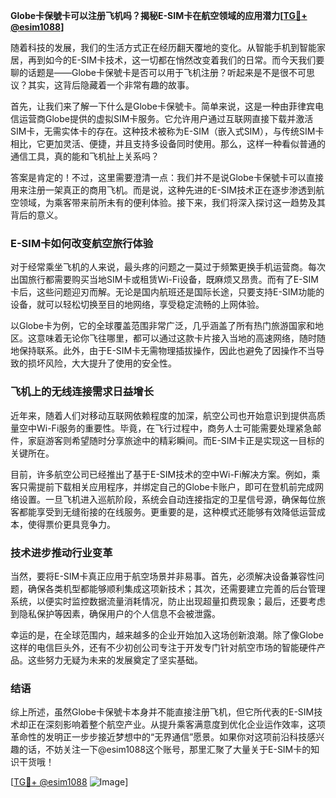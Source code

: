 **Globe卡保號卡可以注册飞机吗？揭秘E-SIM卡在航空领域的应用潜力[[TG💪+ @esim1088](https://t.me/s/esim1088)]**

随着科技的发展，我们的生活方式正在经历翻天覆地的变化。从智能手机到智能家居，再到如今的E-SIM卡技术，这一切都在悄然改变着我们的日常。而今天我们要聊的话题是——Globe卡保號卡是否可以用于飞机注册？听起来是不是很不可思议？其实，这背后隐藏着一个非常有趣的故事。

首先，让我们来了解一下什么是Globe卡保號卡。简单来说，这是一种由菲律宾电信运营商Globe提供的虚拟SIM卡服务。它允许用户通过互联网直接下载并激活SIM卡，无需实体卡的存在。这种技术被称为E-SIM（嵌入式SIM），与传统SIM卡相比，它更加灵活、便捷，并且支持多设备同时使用。那么，这样一种看似普通的通信工具，真的能和飞机扯上关系吗？

答案是肯定的！不过，这里需要澄清一点：我们并不是说Globe卡保號卡可以直接用来注册一架真正的商用飞机。而是说，这种先进的E-SIM技术正在逐步渗透到航空领域，为乘客带来前所未有的便利体验。接下来，我们将深入探讨这一趋势及其背后的意义。

### E-SIM卡如何改变航空旅行体验

对于经常乘坐飞机的人来说，最头疼的问题之一莫过于频繁更换手机运营商。每次出国旅行都需要购买当地SIM卡或租赁Wi-Fi设备，既麻烦又昂贵。而有了E-SIM卡后，这些问题迎刃而解。无论是国内航班还是国际长途，只要支持E-SIM功能的设备，就可以轻松切换至目的地网络，享受稳定流畅的上网体验。

以Globe卡为例，它的全球覆盖范围非常广泛，几乎涵盖了所有热门旅游国家和地区。这意味着无论你飞往哪里，都可以通过这款卡片接入当地的高速网络，随时随地保持联系。此外，由于E-SIM卡无需物理插拔操作，因此也避免了因操作不当导致的损坏风险，大大提升了使用的安全性。

### 飞机上的无线连接需求日益增长

近年来，随着人们对移动互联网依赖程度的加深，航空公司也开始意识到提供高质量空中Wi-Fi服务的重要性。毕竟，在飞行过程中，商务人士可能需要处理紧急邮件，家庭游客则希望随时分享旅途中的精彩瞬间。而E-SIM卡正是实现这一目标的关键所在。

目前，许多航空公司已经推出了基于E-SIM技术的空中Wi-Fi解决方案。例如，乘客只需提前下载相关应用程序，并绑定自己的Globe卡账户，即可在登机前完成网络设置。一旦飞机进入巡航阶段，系统会自动连接指定的卫星信号源，确保每位旅客都能享受到无缝衔接的在线服务。更重要的是，这种模式还能够有效降低运营成本，使得票价更具竞争力。

### 技术进步推动行业变革

当然，要将E-SIM卡真正应用于航空场景并非易事。首先，必须解决设备兼容性问题，确保各类机型都能够顺利集成这项新技术；其次，还需要建立完善的后台管理系统，以便实时监控数据流量消耗情况，防止出现超量扣费现象；最后，还要考虑到隐私保护等因素，确保用户的个人信息不会被泄露。

幸运的是，在全球范围内，越来越多的企业开始加入这场创新浪潮。除了像Globe这样的电信巨头外，还有不少初创公司专注于开发专门针对航空市场的智能硬件产品。这些努力无疑为未来的发展奠定了坚实基础。

### 结语

综上所述，虽然Globe卡保號卡本身并不能直接注册飞机，但它所代表的E-SIM技术却正在深刻影响着整个航空产业。从提升乘客满意度到优化企业运作效率，这项革命性的发明正一步步接近梦想中的“无界通信”愿景。如果你对这项前沿科技感兴趣的话，不妨关注一下@esim1088这个账号，那里汇聚了大量关于E-SIM卡的知识干货哦！

[[TG💪+ @esim1088](https://t.me/s/esim1088) ![Image](https://i.postimg.cc/4NQfJmqS/Snipaste-2025-05-13-00-14-12.png)]